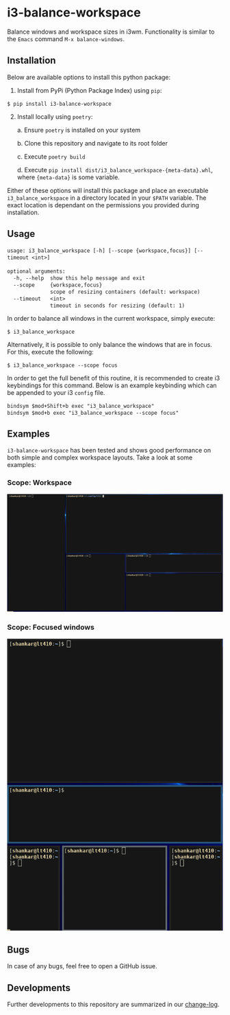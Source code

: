 # i3-balance-workspace

Balance windows and workspace sizes in i3wm. Functionality is similar to the `Emacs` command `M-x balance-windows`.

## Installation

Below are available options to install this python package:

1. Install from PyPi (Python Package Index) using `pip`:

```shell
$ pip install i3-balance-workspace
```

2. Install locally using `poetry`:

    a. Ensure `poetry` is installed on your system
    
    b. Clone this repository and navigate to its root folder
    
    c. Execute `poetry build`
    
    d. Execute `pip install dist/i3_balance_workspace-{meta-data}.whl`, where `{meta-data}` is some variable.

Either of these options will install this package and place an executable `i3_balance_workspace` in a directory located in your `$PATH` variable. The exact location is dependant on the permissions you provided during installation.

## Usage

```
usage: i3_balance_workspace [-h] [--scope {workspace,focus}] [--timeout <int>]

optional arguments:
  -h, --help  show this help message and exit
  --scope     {workspace,focus}
              scope of resizing containers (default: workspace)
  --timeout   <int>
              timeout in seconds for resizing (default: 1)
```

In order to balance all windows in the current workspace, simply execute:

```shell
$ i3_balance_workspace
```

Alternatively, it is possible to only balance the windows that are in focus. For this, execute the following:

```shell
$ i3_balance_workspace --scope focus
```

In order to get the full benefit of this routine, it is recommended to create i3 keybindings for this command. Below is an example keybinding which can be appended to your i3 `config` file.

```config
bindsym $mod+Shift+b exec "i3_balance_workspace"
bindsym $mod+b exec "i3_balance_workspace --scope focus"
```

## Examples

`i3-balance-workspace` has been tested and shows good performance on both simple and complex workspace layouts. Take a look at some examples:

### Scope: Workspace

<p align="center">
<img src="https://raw.githubusercontent.com/atreyasha/i3-balance-workspace/master/img/workspace.gif" width="800">
</p>

### Scope: Focused windows

<p align="center">
<img src="https://raw.githubusercontent.com/atreyasha/i3-balance-workspace/master/img/windows.gif" width="800">
</p>

## Bugs

In case of any bugs, feel free to open a GitHub issue.

## Developments

Further developments to this repository are summarized in our [change-log]("https://raw.githubusercontent.com/atreyasha/i3-balance-workspace/master/docs/todos.md").
